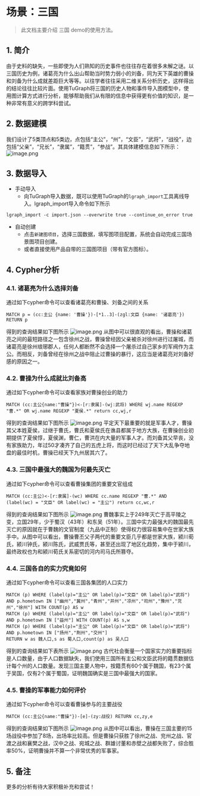 # 场景：三国

> 此文档主要介绍 三国 demo的使用方法。

## 1. 简介
由于史料的缺失，一些即使为人们熟知的历史事件也往往存在着很多未解之谜。以三国历史为例，诸葛亮为什么出山帮助当时势力弱小的刘备，同为天下英雄的曹操和刘备为什么成就差距巨大等等。以往学者往往采用二维关系分析历史，这样得出的结论往往比较片面。使用TuGraph将三国的历史人物和事件导入图模型中，使用图计算方式进行分析，能够帮助我们从有限的信息中获得更有价值的知识，是一种非常有意义的跨学科尝试。
## 2. 数据建模
我们设计了5类顶点和5类边，点包括“主公”，“州”，“文臣”，“武将”，“战役”，边包括“父亲”，“兄长”，“隶属”，“籍贯”，“参战”。其具体建模信息如下所示：
![image.png](../../../../images/three-kingdoms-schema.png)
## 3. 数据导入
- 手动导入
    - 向TuGraph导入数据，既可以使用TuGraph的`lgraph_import`工具离线导入。lgraph_import导入命令如下所示
```shell
lgraph_import -c import.json --overwrite true --continue_on_error true
```
- 自动创建
    - 点击`新建图项目`，选择三国数据，填写图项目配置，系统会自动完成三国场景图项目创建。
    - 或者直接使用产品自带的三国图项目（带有官方图标）。
## 4. Cypher分析
### 4.1. 诸葛亮为什么选择刘备
通过如下cypher命令可以查看诸葛亮和曹操、刘备之间的关系
```
MATCH p = (cc:主公 {name: '曹操'})-[*1..3]-(zgl:文臣 {name: '诸葛亮'}) RETURN p
```
得到的查询结果如下图所示
![image.png](../../../../images/three-kingdoms-cypher1.png)
从图中可以很直观的看出，曹操和诸葛亮之间的最短路径之一包含徐州之战，曹操曾经因父亲被杀对徐州进行过屠城，而诸葛亮是徐州琅琊郡人，任何人都断然不会选择一个屠杀过自己家乡的军阀作为主公。而相反，刘备曾经在徐州之战中阻止过曹操的暴行，这应当是诸葛亮对刘备好感的原因之一。

### 4.2. 曹操为什么成就比刘备高
通过如下cypher命令可以查看家族对曹操创业的助力
```
MATCH (cc:主公{name:"曹操"})<-[r:隶属]-(wj:武将) WHERE wj.name REGEXP "曹.*" OR wj.name REGEXP "夏侯.*" return cc,wj,r
```
得到的查询结果如下图所示
![image.png](../../../../images/three-kingdoms-cypher2.png)
平定天下最重要的就是军事人才，曹操其父本姓夏侯，过继于曹氏，曹氏和夏侯氏在谯县都属于地方大族，在曹操创业初期提供了夏侯惇，夏侯渊，曹仁，曹洪在内大量的军事人才。而刘备其父早丧，没有家族助力，年过50才凑齐了自己的五虎上将，而这时已经过了天下大乱争夺地盘的最佳时机，曹操已经天下九州居其六了。

### 4.3. 三国中最强大的魏国为何最先灭亡
通过如下cypher命令可以查看曹操集团的重要文官组成
```
MATCH (cc:主公)<-[r:隶属]-(wc) WHERE cc.name REGEXP "曹.*" AND (label(wc) = "文臣" OR label(wc) = "主公") return cc,wc,r
```
得到的查询结果如下图所示
![image.png](../../../../images/three-kingdoms-cypher3.png)
曹魏事实上于249年灭亡于高平陵之变，立国29年，少于蜀汉（43年）和东吴（51年）。三国中实力最强大的魏国最先灭亡的原因就在于曹魏的文官制度（九品中正制）使得权力很容易集中在世家大族手中。从图中可以看出，曹操曹丕父子两代的重要文臣几乎都是世家大族，颍川荀氏，颍川钟氏，颍川陈氏，武威贾氏等，甚至还出现了地区化趋势，集中于颍川，最终政权也为和颍川荀氏关系密切的河内司马氏所篡夺。

### 4.4. 三国各自的实力究竟如何
通过如下cypher命令可以查看三国各集团的人口实力
```
MATCH (p) WHERE (label(p)="主公" OR label(p)="文臣" OR label(p)="武将") AND p.hometown IN ["幽州","冀州","青州","并州","凉州","司州","豫州","兖州","徐州"] WITH COUNT(p) AS w
MATCH (p) WHERE (label(p)="主公" OR label(p)="文臣" OR label(p)="武将") AND p.hometown IN ["益州"] WITH COUNT(p) AS s,w
MATCH (p) WHERE (label(p)="主公" OR label(p)="文臣" OR label(p)="武将") AND p.hometown IN ["扬州","荆州","交州"]
RETURN w as 魏人口,s as 蜀人口,count(p) as 吴人口
```
得到的查询结果如下表所示
![image.png](../../../../images/three-kingdoms-cypher4.png)
古代社会衡量一个国家实力的重要指标是人口数量，由于人口数据缺失，我们使用三国所有主公和文臣武将的籍贯数据估计每个州的人口数量。发现三国主要人物中，按籍贯有60个属于魏国，有23个属于吴国，仅有2个属于蜀国，证明魏国确实是三国中最强大的国家。

### 4.5. 曹操的军事能力如何评价
通过如下cypher命令可以查看曹操参与的主要战役
```
MATCH (cc:主公{name:"曹操"})-[e]-(zy:战役) RETURN cc,zy,e
```
得到的查询结果如下图所示
![image.png](../../../../images/three-kingdoms-cypher5.png)
从图中可以看出，曹操在三国主要的15场战役中参加了8场，出场率比较高。但是曹操只获胜了徐州之战、兖州之战、官渡之战和襄樊之战，汉中之战、宛城之战、群雄讨董和赤壁之战都失败了，综合胜率50%，证明曹操并不算一个非常优秀的军事家。

## 5. 备注
更多的分析有待大家积极补充和尝试！